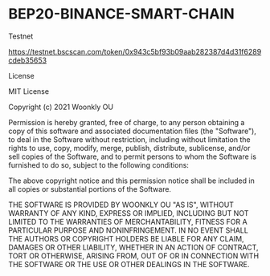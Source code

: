 # BEP20-BINANCE-SMART-CHAIN
Testnet

https://testnet.bscscan.com/token/0x943c5bf93b09aab282387d4d31f6289cdeb35653


License

MIT License

Copyright (c) 2021 Woonkly OU

Permission is hereby granted, free of charge, to any person obtaining a copy of this software and associated documentation files (the "Software"), to deal in the Software without restriction, including without limitation the rights to use, copy, modify, merge, publish, distribute, sublicense, and/or sell copies of the Software, and to permit persons to whom the Software is furnished to do so, subject to the following conditions:

The above copyright notice and this permission notice shall be included in all copies or substantial portions of the Software.

THE SOFTWARE IS PROVIDED BY WOONKLY OU "AS IS", WITHOUT WARRANTY OF ANY KIND, EXPRESS OR IMPLIED, INCLUDING BUT NOT LIMITED TO THE WARRANTIES OF MERCHANTABILITY, FITNESS FOR A PARTICULAR PURPOSE AND NONINFRINGEMENT. IN NO EVENT SHALL THE AUTHORS OR COPYRIGHT HOLDERS BE LIABLE FOR ANY CLAIM, DAMAGES OR OTHER LIABILITY, WHETHER IN AN ACTION OF CONTRACT, TORT OR OTHERWISE, ARISING FROM, OUT OF OR IN CONNECTION WITH THE SOFTWARE OR THE USE OR OTHER DEALINGS IN THE SOFTWARE.
